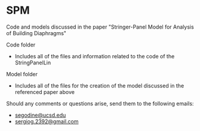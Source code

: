 # SPM
Code and models discussed in the paper "Stringer-Panel Model for Analysis of Building Diaphragms"

Code folder
- Includes all of the files and information related to the code of the StringPanelLin

Model folder
- Includes all of the files for the creation of the model discussed in the referenced paper above


Should any comments or questions arise, send them to the following emails:

- segodine@ucsd.edu
- sergiog.2392@gmail.com
